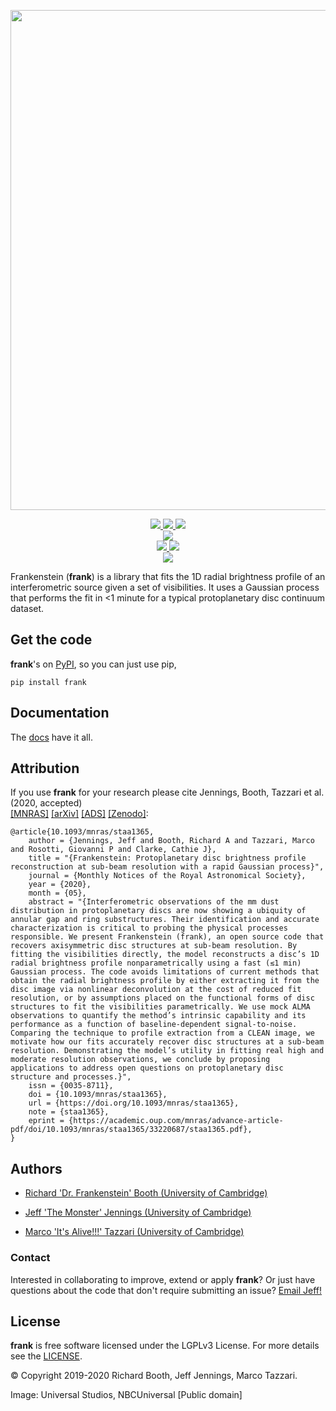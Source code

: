 <p align="center">
  <img width = "800" src="https://github.com/discsim/frank/blob/master/docs/images/day_off.png?raw=true"/>
</p>

<p align="center">
  <a href="https://github.com/discsim/frank/releases">
      <img src="https://img.shields.io/github/release/discsim/frank/all.svg">
  </a>

  <a href="https://pypi.python.org/pypi/frank">
      <img src="https://img.shields.io/pypi/v/frank.svg">
  </a>

  <a href="https://discsim.github.io/frank/">
    <img src="https://img.shields.io/badge/docs-Read%20em!-blue.svg?style=flat"/>

  <br/>
  <a href="https://academic.oup.com/mnras/advance-article/doi/10.1093/mnras/staa1365/5838058?guestAccessKey=7f163a1f-c12f-4771-8e54-928636794a5b">
      <img src="https://img.shields.io/badge/paper-MNRAS-blue.svg">
  </a>
  <!--  
  <a xx zenodo-generated DOI badge xx>
  </a>
  -->

  <br/>
  <a href="https://circleci.com/gh/discsim/frank">
      <img src="https://circleci.com/gh/discsim/frank.svg?style=shield">
  </a>    

  <a href="https://discsim.github.io/frank/coverage/index.html">
      <img src="https://discsim.github.io/frank/coverage/badge.svg">
  </a>   

  <br/>
  <a href="https://www.gnu.org/licenses/lgpl-3.0">
      <img src="https://img.shields.io/badge/License-LGPL%20v3-blue.svg"
      [![License: LGPL v3](https://img.shields.io/badge/License-LGPL%20v3-blue.svg">
  </a>      
</p>

Frankenstein (**frank**) is a library that fits the 1D radial brightness profile of an interferometric source given a set of visibilities. It uses a Gaussian process that performs the fit in <1 minute for a typical protoplanetary disc continuum dataset.

Get the code
------------
**frank**'s on [PyPI](https://pypi.org/project/frank), so you can just use pip,
```
pip install frank
```

Documentation
-------------
The [docs](https://discsim.github.io/frank/) have it all.

Attribution
-----------
If you use **frank** for your research please cite Jennings, Booth, Tazzari et al. (2020, accepted)<br/>
[[MNRAS]](https://academic.oup.com/mnras/advance-article/doi/10.1093/mnras/staa1365/5838058?guestAccessKey=7f163a1f-c12f-4771-8e54-928636794a5b) [[arXiv]](xx) [[ADS]](xx) [[Zenodo]](xx):
```
@article{10.1093/mnras/staa1365,
    author = {Jennings, Jeff and Booth, Richard A and Tazzari, Marco and Rosotti, Giovanni P and Clarke, Cathie J},
    title = "{Frankenstein: Protoplanetary disc brightness profile reconstruction at sub-beam resolution with a rapid Gaussian process}",
    journal = {Monthly Notices of the Royal Astronomical Society},
    year = {2020},
    month = {05},
    abstract = "{Interferometric observations of the mm dust distribution in protoplanetary discs are now showing a ubiquity of annular gap and ring substructures. Their identification and accurate characterization is critical to probing the physical processes responsible. We present Frankenstein (frank), an open source code that recovers axisymmetric disc structures at sub-beam resolution. By fitting the visibilities directly, the model reconstructs a disc’s 1D radial brightness profile nonparametrically using a fast (≲1 min) Gaussian process. The code avoids limitations of current methods that obtain the radial brightness profile by either extracting it from the disc image via nonlinear deconvolution at the cost of reduced fit resolution, or by assumptions placed on the functional forms of disc structures to fit the visibilities parametrically. We use mock ALMA observations to quantify the method’s intrinsic capability and its performance as a function of baseline-dependent signal-to-noise. Comparing the technique to profile extraction from a CLEAN image, we motivate how our fits accurately recover disc structures at a sub-beam resolution. Demonstrating the model’s utility in fitting real high and moderate resolution observations, we conclude by proposing applications to address open questions on protoplanetary disc structure and processes.}",
    issn = {0035-8711},
    doi = {10.1093/mnras/staa1365},
    url = {https://doi.org/10.1093/mnras/staa1365},
    note = {staa1365},
    eprint = {https://academic.oup.com/mnras/advance-article-pdf/doi/10.1093/mnras/staa1365/33220687/staa1365.pdf},
}
```

Authors
-------
- [Richard 'Dr. Frankenstein' Booth (University of Cambridge)](https://github.com/rbooth200)

- [Jeff 'The Monster' Jennings (University of Cambridge)](https://github.com/jeffjennings)

- [Marco 'It's Alive!!!' Tazzari (University of Cambridge)](https://github.com/mtazzari)

### Contact ###
Interested in collaborating to improve, extend or apply **frank**?
Or just have questions about the code that don't require submitting an issue?
[Email Jeff!](mailto:jmj51@ast.cam.ac.uk)

License
-------
**frank** is free software licensed under the LGPLv3 License. For more details see the [LICENSE](https://github.com/discsim/frank/blob/master/LICENSE.txt).

© Copyright 2019-2020 Richard Booth, Jeff Jennings, Marco Tazzari.

Image: Universal Studios, NBCUniversal [Public domain]
